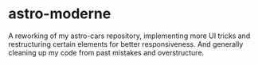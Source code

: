 # astro-moderne
A reworking of my astro-cars repository, implementing more UI tricks and restructuring certain elements for better responsiveness. And generally cleaning up my code from past mistakes and overstructure.
